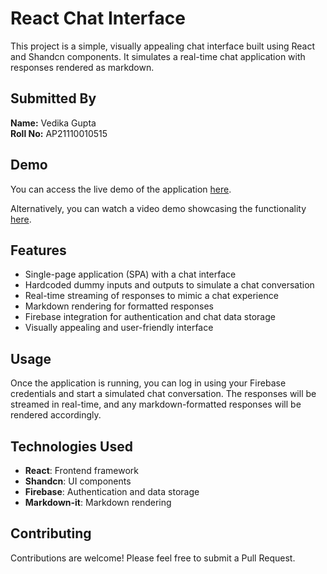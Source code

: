 # React Chat Interface

This project is a simple, visually appealing chat interface built using React and Shandcn components. It simulates a real-time chat application with responses rendered as markdown.

## Submitted By

**Name:** Vedika Gupta  
**Roll No:** AP21110010515

## Demo

You can access the live demo of the application [here](#).

Alternatively, you can watch a video demo showcasing the functionality [here](#).

## Features

- Single-page application (SPA) with a chat interface
- Hardcoded dummy inputs and outputs to simulate a chat conversation
- Real-time streaming of responses to mimic a chat experience
- Markdown rendering for formatted responses
- Firebase integration for authentication and chat data storage
- Visually appealing and user-friendly interface

## Usage

Once the application is running, you can log in using your Firebase credentials and start a simulated chat conversation. The responses will be streamed in real-time, and any markdown-formatted responses will be rendered accordingly.

## Technologies Used

- **React**: Frontend framework
- **Shandcn**: UI components
- **Firebase**: Authentication and data storage
- **Markdown-it**: Markdown rendering

## Contributing

Contributions are welcome! Please feel free to submit a Pull Request.

